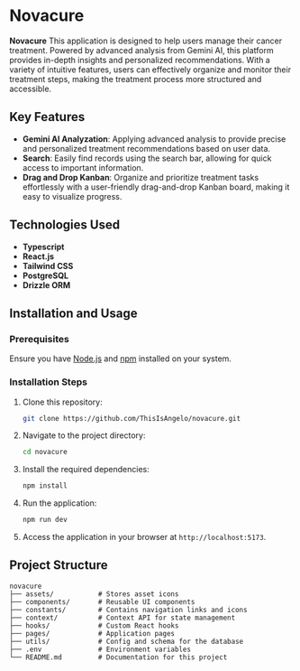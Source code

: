 # Novacure

**Novacure** This application is designed to help users manage their cancer treatment. Powered by advanced analysis from Gemini AI, this platform provides in-depth insights and personalized recommendations. With a variety of intuitive features, users can effectively organize and monitor their treatment steps, making the treatment process more structured and accessible.

## Key Features

- **Gemini AI Analyzation**: Applying advanced analysis to provide precise and personalized treatment recommendations based on user data.
- **Search**: Easily find records using the search bar, allowing for quick access to important information.
- **Drag and Drop Kanban**: Organize and prioritize treatment tasks effortlessly with a user-friendly drag-and-drop Kanban board, making it easy to visualize progress.

## Technologies Used

- **Typescript**
- **React.js**
- **Tailwind CSS**
- **PostgreSQL**
- **Drizzle ORM**

## Installation and Usage

### Prerequisites

Ensure you have [Node.js](https://nodejs.org/) and [npm](https://www.npmjs.com/) installed on your system.

### Installation Steps

1. Clone this repository:
    ```bash
    git clone https://github.com/ThisIsAngelo/novacure.git
    ```

2. Navigate to the project directory:
    ```bash
    cd novacure
    ```

3. Install the required dependencies:
    ```bash
    npm install
    ```

4. Run the application:
    ```bash
    npm run dev
    ```

5. Access the application in your browser at `http://localhost:5173`.

## Project Structure

```plaintext
novacure
├── assets/           # Stores asset icons
├── components/       # Reusable UI components
├── constants/        # Contains navigation links and icons
├── context/          # Context API for state management
├── hooks/            # Custom React hooks
├── pages/            # Application pages
├── utils/            # Config and schema for the database
├── .env              # Environment variables
└── README.md         # Documentation for this project